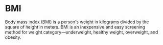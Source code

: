 # BMI
Body mass index (BMI) is a person's weight in kilograms divided by the square of height in meters. 
BMI is an inexpensive and easy screening method for weight category—underweight, healthy weight, overweight, and obesity.
